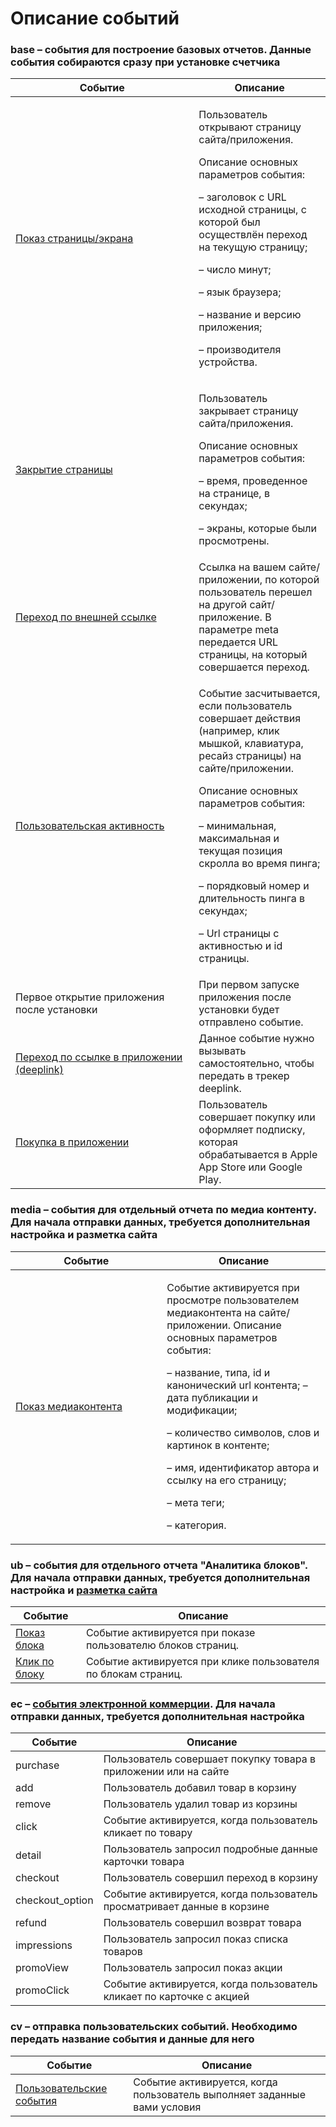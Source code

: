 # Описание событий

### base – события для построение базовых отчетов. Данные события собираются сразу при установке счетчика

<table><thead><tr><th width="277.3333333333333">Событие</th><th>Описание</th></tr></thead><tbody><tr><td><a href="../nastroika-sbora-i-otpravki-dannykh/otpravka-dannykh-s2s/parametry-sobytii/bazovye-sobytiya/pokaz-stranicy-ekrana.md">Показ страницы/экрана</a></td><td><p>Пользователь открывают страницу сайта/приложения. </p><p>Описание основных параметров события:</p><p>– заголовок с URL исходной страницы, с которой был осуществлён переход на текущую страницу;</p><p>– число минут; </p><p>– язык браузера; </p><p>– название и версию приложения;</p><p>– производителя устройства.</p></td></tr><tr><td><a href="../nastroika-sbora-i-otpravki-dannykh/otpravka-dannykh-s2s/parametry-sobytii/bazovye-sobytiya/zakrytie-stranicy.md">Закрытие страницы</a></td><td><p>Пользователь закрывает страницу сайта/приложения. </p><p>Описание основных параметров события: </p><p>– время, проведенное на странице, в секундах;</p><p>– экраны, которые были просмотрены.</p></td></tr><tr><td><a href="../nastroika-sbora-i-otpravki-dannykh/otpravka-dannykh-s2s/parametry-sobytii/bazovye-sobytiya/perekhod-po-vneshnei-ssylke.md">Переход по внешней ссылке</a></td><td>Ссылка на вашем сайте/ приложении, по которой пользователь перешел на другой сайт/приложение. В параметре meta передается URL страницы, на который совершается переход.</td></tr><tr><td><a href="../nastroika-sbora-i-otpravki-dannykh/otpravka-dannykh-s2s/parametry-sobytii/bazovye-sobytiya/polzovatelskaya-aktivnost.md">Пользовательская активность</a></td><td><p>Событие засчитывается, если пользователь совершает действия (например, клик мышкой, клавиатура, ресайз страницы) на сайте/приложении. </p><p>Описание основных параметров события: </p><p>– минимальная, максимальная и текущая позиция скролла во время пинга;</p><p>– порядковый номер и длительность пинга в секундах;</p><p>– Url страницы с активностью и id страницы.</p></td></tr><tr><td>Первое открытие приложения после установки</td><td>При первом запуске приложения после установки будет отправлено событие.</td></tr><tr><td><a href="../nastroika-sbora-i-otpravki-dannykh/otpravka-dannykh-s2s/parametry-sobytii/bazovye-sobytiya/perekhod-po-ssylke-v-prilozhenii.md">Переход по ссылке в приложении (deeplink)</a></td><td>Данное событие нужно вызывать самостоятельно, чтобы передать в трекер deeplink.</td></tr><tr><td><a href="../nastroika-sbora-i-otpravki-dannykh/otpravka-dannykh-s2s/parametry-sobytii/bazovye-sobytiya/pokupka-v-prilozhenii.md">Покупка в приложении</a></td><td>Пользователь совершает покупку или оформляет подписку, которая обрабатывается в Apple App Store или Google Play.</td></tr></tbody></table>

### media – события для отдельный отчета по медиа контенту. Для начала отправки данных, требуется дополнительная настройка и разметка сайта

<table><thead><tr><th width="226.33333333333331">Событие</th><th>Описание</th></tr></thead><tbody><tr><td><a href="../nastroika-sbora-i-otpravki-dannykh/otpravka-dannykh-s2s/parametry-sobytii/sobytie-pokaza-media-kontenta.md">Показ медиаконтента</a></td><td><p>Событие активируется при просмотре пользователем медиаконтента на сайте/приложении. Описание основных параметров события: </p><p>– название, типа, id и канонический url контента; – дата публикации и модификации; </p><p>– количество символов, слов и картинок в контенте; </p><p>– имя, идентификатор автора и ссылку на его страницу; </p><p>– мета теги; </p><p>– категория.</p></td></tr></tbody></table>

### ub – события для отдельного отчета "Аналитика блоков". Для начала отправки данных, требуется дополнительная настройка и [разметка сайта](../nastroika-sbora-i-otpravki-dannykh/veb-schyotchik/podklyuchenie-i-nastroika-analitiki-blokov/)

| Событие                                                                                                                    | Описание                                                       |
| -------------------------------------------------------------------------------------------------------------------------- | -------------------------------------------------------------- |
| [Показ блока](../nastroika-sbora-i-otpravki-dannykh/otpravka-dannykh-s2s/parametry-sobytii/sobytiya-analitiki-blokov.md)   | Событие активируется при показе пользователю блоков страниц.   |
| [Клик по блоку](../nastroika-sbora-i-otpravki-dannykh/otpravka-dannykh-s2s/parametry-sobytii/sobytiya-analitiki-blokov.md) | Событие активируется при клике пользователя по блокам страниц. |

### ec – [события электронной коммерции](../nastroika-sbora-i-otpravki-dannykh/otpravka-dannykh-s2s/parametry-sobytii/e-commerce-sobytiya.md). Для начала отправки данных, требуется дополнительная настройка

| Событие          | Описание                                                                |
| ---------------- | ----------------------------------------------------------------------- |
| purchase         | Пользователь совершает покупку товара в приложении или на сайте         |
| add              | Пользователь добавил товар в корзину                                    |
| remove           | Пользователь удалил товар из корзины                                    |
| click            | Событие активируется, когда пользователь кликает по товару              |
| detail           | Пользователь запросил подробные данные карточки товара                  |
| checkout         | Пользователь совершил переход в корзину                                 |
| checkout\_option | Событие активируется, когда пользователь просматривает данные в корзине |
| refund           | Пользователь совершил возврат товара                                    |
| impressions      | Пользователь запросил показ списка товаров                              |
| promoView        | Пользователь запросил показ акции                                       |
| promoClick       | Событие активируется, когда пользователь кликает по карточке с акцией   |

### cv – отправка пользовательских событий. Необходимо передать название события и данные для него

| Событие                                                                                                                             | Описание                                                                 |
| ----------------------------------------------------------------------------------------------------------------------------------- | ------------------------------------------------------------------------ |
| [Пользовательские события](../nastroika-sbora-i-otpravki-dannykh/otpravka-dannykh-s2s/parametry-sobytii/polzovatelskie-sobytiya.md) | Событие активируется, когда пользователь выполняет заданные вами условия |
